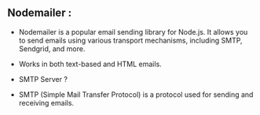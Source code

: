 ## Nodemailer :

- Nodemailer is a popular email sending library for Node.js. It allows you to send emails using
  various transport mechanisms, including SMTP, Sendgrid, and more.
- Works in both text-based and HTML emails.


- SMTP Server ?
- SMTP (Simple Mail Transfer Protocol) is a protocol used for sending and receiving emails.